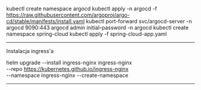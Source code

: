 kubectl create namespace argocd
kubectl apply -n argocd -f https://raw.githubusercontent.com/argoproj/argo-cd/stable/manifests/install.yaml
kubectl port-forward svc/argocd-server -n argocd 9090:443
argocd admin initial-password -n argocd
kubectl create namespace spring-cloud
kubectl apply -f spring-cloud-app.yaml

-----------------------------------

Instalacja ingress'a

helm upgrade --install ingress-nginx ingress-nginx \
--repo https://kubernetes.github.io/ingress-nginx \
--namespace ingress-nginx --create-namespace

-----------------------------------


